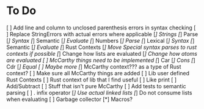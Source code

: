 # To Do
[ ] Add line and column to unclosed parenthesis errors in syntax checking
[ ] Replace StringErrors with actual errors where applicable
[*] Strings
    [*] Parse
        [*] Syntax
        [*] Semantic
    [*] Evaluate
[*] Numbers
    [*] Parse
        [*] Lexical
        [*] Syntax
        [*] Semantic
    [*] Evaluate
[*] Rust Contexts
[*] Move Special syntax parses to rust contexts if possible
[*] Change how lists are evaluated
[*] Change how atoms are evaluated
[ ] McCarthy things need to be implemented
    [*] Car
    [*] Cons
    [*] Cdr
    [*] Equal
    [ ] Maybe more
    [*] McCarthy context??? as a type of Rust context?
    [ ] Make sure all McCarthy things are added
[ ] Lib user defined Rust Contexts
[ ] Rust context of lib that I find useful
    [ ] Like print
    [ ] Add/Subtract
    [ ] Stuff that isn't pure McCarthy
[ ] Add tests to semantic parsing
[ ] . infix operator
[*] Use actual linked lists
[*] Do not consume lists when evaluating
[ ] Garbage collector
[*] Macros?
